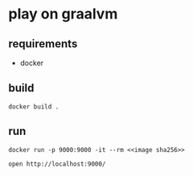 # play on graalvm

## requirements

- docker

## build

```
docker build .
```

## run

```shell
docker run -p 9000:9000 -it --rm <<image sha256>>
```

```shell
open http://localhost:9000/
```